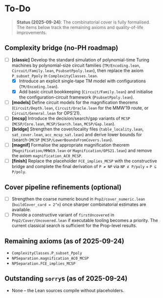 # To-Do
> **Status (2025-09-24)**: The combinatorial cover is fully formalised.  The items below track the remaining axioms and quality-of-life improvements.

## Complexity bridge (no-PH roadmap)

- [ ] **[classic]** Develop the standard simulation of polynomial-time Turing machines by polynomial-size circuit families (`TM/Encoding.lean`, `Circuit/Family.lean`, `PsubsetPpoly.lean`), then replace the axiom `P_subset_Ppoly` in `ComplexityClasses.lean`.
  - [x] Introduce an explicit single-tape TM model with configurations (`TM/Encoding.lean`).
  - [x] Add basic circuit bookkeeping (`Circuit/Family.lean`) and initialise the configuration-circuit framework (`PsubsetPpoly.lean`).
- [ ] **[models]** Define circuit models for the magnification theorems (`Circuit/Depth.lean`, `Circuit/Oracle.lean` for the MMW’19 route, or `Circuit/General.lean` for OPS’21).
- [ ] **[mcsp]** Introduce the decision/search/gap variants of `MCSP` (`MCSP/Core.lean`, `MCSP/Search.lean`, `MCSP/Gap.lean`).
- [ ] **[bridge]** Strengthen the cover/locality files (`table_locality.lean`, `sat_cover.lean`, `acc_mcsp_sat.lean`) and derive lower bounds for (search-)`MCSP` (`MCSP/LowerBoundsFromCovers.lean`).
- [ ] **[magnif]** Formalise the appropriate magnification theorem (`Magnification/MMW19.lean` or `Magnification/OPS21.lean`) and remove the axiom `magnification_AC0_MCSP`.
- [ ] **[finish]** Replace the placeholder `FCE_implies_MCSP` with the constructive bridge and complete the final derivation of `P ≠ NP` via `NP ⊄ P/poly` + `P ⊆ P/poly`.

## Cover pipeline refinements (optional)

- [ ] Strengthen the coarse numeric bound in `Pnp2/cover_numeric.lean` (`buildCover_card = 2^n`) once sharper combinatorial estimates are available.
- [ ] Provide a constructive variant of `firstUncovered` in `Pnp2/Cover/Uncovered.lean` if executable tooling becomes a priority.  The current classical search is sufficient for the Prop-level results.

## Remaining axioms (as of 2025-09-24)

- `ComplexityClasses.P_subset_Ppoly`
- `NPSeparation.magnification_AC0_MCSP`
- `NPSeparation.FCE_implies_MCSP`

## Outstanding `sorry`s (as of 2025-09-24)

- None – the Lean sources compile without placeholders.
